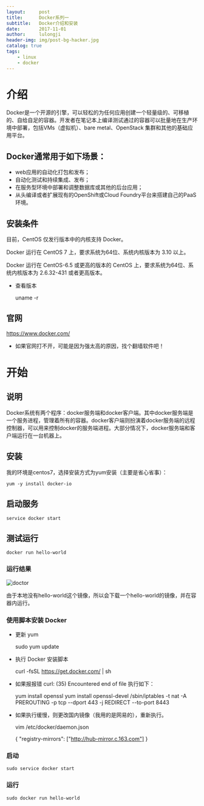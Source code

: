 ```yaml
---
layout:     post
title:      Docker系列一
subtitle:   Docker介绍和安装
date:       2017-11-01
author:     lulongji
header-img: img/post-bg-hacker.jpg
catalog: true
tags:
    - linux
    - docker
---
```


# 介绍
Docker是一个开源的引擎，可以轻松的为任何应用创建一个轻量级的、可移植的、自给自足的容器。开发者在笔记本上编译测试通过的容器可以批量地在生产环境中部署，包括VMs（虚拟机）、bare metal、OpenStack 集群和其他的基础应用平台。

## Docker通常用于如下场景：
- web应用的自动化打包和发布；
- 自动化测试和持续集成、发布；
- 在服务型环境中部署和调整数据库或其他的后台应用；
- 从头编译或者扩展现有的OpenShift或Cloud Foundry平台来搭建自己的PaaS环境。

## 安装条件

目前，CentOS 仅发行版本中的内核支持 Docker。

Docker 运行在 CentOS 7 上，要求系统为64位、系统内核版本为 3.10 以上。

Docker 运行在 CentOS-6.5 或更高的版本的 CentOS 上，要求系统为64位、系统内核版本为 2.6.32-431 或者更高版本。

- 查看版本

    uname -r

## 官网
https://www.docker.com/

- 如果官网打不开，可能是因为强太高的原因，找个翻墙软件吧！

# 开始

## 说明
Docker系统有两个程序：docker服务端和docker客户端。其中docker服务端是一个服务进程，管理着所有的容器。docker客户端则扮演着docker服务端的远程控制器，可以用来控制docker的服务端进程。大部分情况下，docker服务端和客户端运行在一台机器上。


## 安装
我的环境是centos7，选择安装方式为yum安装（主要是省心省事）：

    yum -y install docker-io


## 启动服务

    service docker start

## 测试运行 

    docker run hello-world


### 运行结果
![doctor](https://raw.githubusercontent.com/lulongji/lulongji.github.io/master/imgs/doctor/1.png)

由于本地没有hello-world这个镜像，所以会下载一个hello-world的镜像，并在容器内运行。

### 使用脚本安装 Docker

- 更新 yum

    sudo yum update

- 执行 Docker 安装脚本

    curl -fsSL https://get.docker.com/ | sh

- 如果报报错 curl: (35) Encountered end of file 执行如下：

    yum install openssl
    yum install openssl-devel
     /sbin/iptables -t nat -A PREROUTING -p tcp --dport 443 -j REDIRECT --to-port 8443

- 如果执行缓慢，则更改国内镜像（我用的是网易的），重新执行。

    vim /etc/docker/daemon.json


    {
    "registry-mirrors": ["http://hub-mirror.c.163.com"]
    }


### 启动

    sudo service docker start

### 运行

    sudo docker run hello-world




